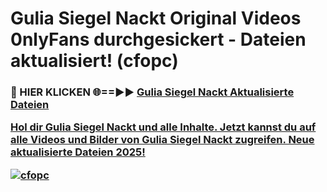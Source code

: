 # Gulia Siegel Nackt Original Videos 0nlyFans durchgesickert - Dateien aktualisiert! (cfopc)

<h3>🔴 HIER KLICKEN 🌐==►► <a href="https://tinyurl.com/h6vf6nb8" rel="nofollow">Gulia Siegel Nackt Aktualisierte Dateien

Hol dir Gulia Siegel Nackt und alle Inhalte. Jetzt kannst du auf alle Videos und Bilder von Gulia Siegel Nackt zugreifen. Neue aktualisierte Dateien 2025!

[![cfopc](https://i.imgur.com/sD4kR3V.gif)](https://tinyurl.com/h6vf6nb8)
